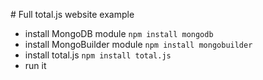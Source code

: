 # Full total.js website example

- install MongoDB module `npm install mongodb`
- install MongoBuilder module `npm install mongobuilder`
- install total.js `npm install total.js`
- run it
